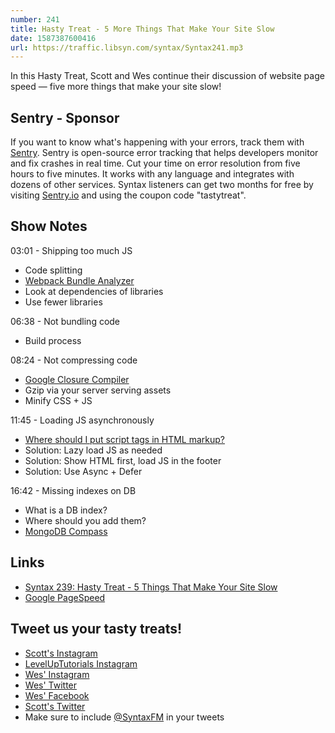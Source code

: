 ```yaml
---
number: 241
title: Hasty Treat - 5 More Things That Make Your Site Slow
date: 1587387600416
url: https://traffic.libsyn.com/syntax/Syntax241.mp3
---
```


In this Hasty Treat, Scott and Wes continue their discussion of website page speed — five more things that make your site slow!

## Sentry - Sponsor
If you want to know what's happening with your errors, track them with [Sentry](https://sentry.io/). Sentry is open-source error tracking that helps developers monitor and fix crashes in real time. Cut your time on error resolution from five hours to five minutes. It works with any language and integrates with dozens of other services. Syntax listeners can get two months for free by visiting [Sentry.io](https://sentry.io/) and using the coupon code "tastytreat".

## Show Notes

03:01 - Shipping too much JS

* Code splitting
* [Webpack Bundle Analyzer](https://www.npmjs.com/package/webpack-bundle-analyzer)
* Look at dependencies of libraries
* Use fewer libraries

06:38 - Not bundling code

* Build process

08:24 - Not compressing code

* [Google Closure Compiler](https://developers.google.com/closure/compiler)
* Gzip via your server serving assets
* Minify CSS + JS

11:45 - Loading JS asynchronously

* [Where should I put script tags in HTML markup?](https://stackoverflow.com/questions/436411/where-should-i-put-script-tags-in-html-markup)
* Solution: Lazy load JS as needed
* Solution: Show HTML first, load JS in the footer
* Solution: Use Async + Defer

16:42 - Missing indexes on DB

* What is a DB index?
* Where should you add them?
* [MongoDB Compass](https://www.mongodb.com/products/compass)

## Links
* [Syntax 239: Hasty Treat - 5 Things That Make Your Site Slow](https://syntax.fm/show/239/hasty-treat-5-things-that-make-your-site-slow)
* [Google PageSpeed](https://developers.google.com/speed/pagespeed/module)

## Tweet us your tasty treats!
* [Scott's Instagram](https://www.instagram.com/stolinski/)
* [LevelUpTutorials Instagram](https://www.instagram.com/LevelUpTutorials/)
* [Wes' Instagram](https://www.instagram.com/wesbos/)
* [Wes' Twitter](https://twitter.com/wesbos)
* [Wes' Facebook](https://www.facebook.com/wesbos.developer)
* [Scott's Twitter](https://twitter.com/stolinski)
* Make sure to include [@SyntaxFM](https://twitter.com/SyntaxFM) in your tweets
